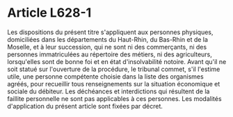 # Article L628-1

Les dispositions du présent titre s'appliquent aux personnes physiques, domiciliées dans les départements du Haut-Rhin, du Bas-Rhin et de la Moselle, et à leur succession, qui ne sont ni des commerçants, ni des personnes immatriculées au répertoire des métiers, ni des agriculteurs, lorsqu'elles sont de bonne foi et en état d'insolvabilité notoire.   Avant qu'il ne soit statué sur l'ouverture de la procédure, le tribunal commet, s'il l'estime utile, une personne compétente choisie dans la liste des organismes agréés, pour recueillir tous renseignements sur la situation économique et sociale du débiteur.   Les déchéances et interdictions qui résultent de la faillite personnelle ne sont pas applicables à ces personnes.   Les modalités d'application du présent article sont fixées par décret.
